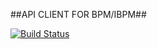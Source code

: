 ##API CLIENT FOR BPM/IBPM##




[![Build Status](https://dev.azure.com/ibimec/IBPM/_apis/build/status/ibpm-api-client?branchName=master)](https://dev.azure.com/ibimec/IBPM/_build/latest?definitionId=15&branchName=master)
